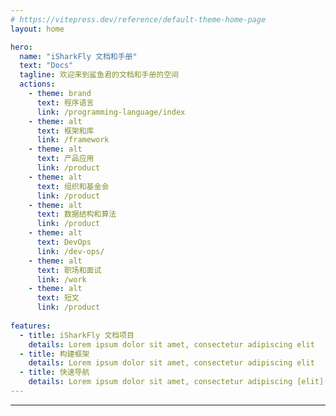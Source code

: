 ```yaml
---
# https://vitepress.dev/reference/default-theme-home-page
layout: home

hero:
  name: "iSharkFly 文档和手册"
  text: "Docs"
  tagline: 欢迎来到鲨鱼君的文档和手册的空间
  actions:
    - theme: brand
      text: 程序语言
      link: /programming-language/index
    - theme: alt
      text: 框架和库
      link: /framework
    - theme: alt
      text: 产品应用
      link: /product
    - theme: alt
      text: 组织和基金会
      link: /product
    - theme: alt
      text: 数据结构和算法
      link: /product
    - theme: alt
      text: DevOps
      link: /dev-ops/
    - theme: alt
      text: 职场和面试
      link: /work
    - theme: alt
      text: 短文
      link: /product
      
features:
  - title: iSharkFly 文档项目
    details: Lorem ipsum dolor sit amet, consectetur adipiscing elit
  - title: 构建框架
    details: Lorem ipsum dolor sit amet, consectetur adipiscing elit
  - title: 快速导航
    details: Lorem ipsum dolor sit amet, consectetur adipiscing [elit](/links)
---
```


---

<!--@include: CONTACT.md -->